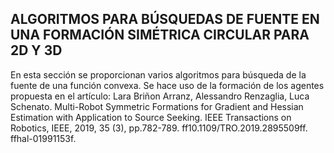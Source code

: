 ## ALGORITMOS PARA BÚSQUEDAS DE FUENTE EN UNA FORMACIÓN SIMÉTRICA CIRCULAR PARA 2D Y 3D

En esta sección se proporcionan varios algoritmos para búsqueda de la fuente de una función convexa. Se hace uso de la formación de los agentes propuesta en el artículo: Lara Briñon Arranz, Alessandro Renzaglia, Luca Schenato. Multi-Robot Symmetric Formations
for Gradient and Hessian Estimation with Application to Source Seeking. IEEE Transactions on
Robotics, IEEE, 2019, 35 (3), pp.782-789. ff10.1109/TRO.2019.2895509ff. ffhal-01991153f.
